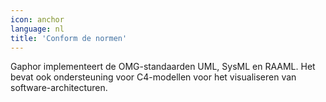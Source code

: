 ```yaml
---
icon: anchor
language: nl
title: 'Conform de normen'
---
```


Gaphor implementeert de OMG-standaarden UML, SysML en RAAML. Het bevat ook
ondersteuning voor C4-modellen voor het visualiseren van
software-architecturen.
